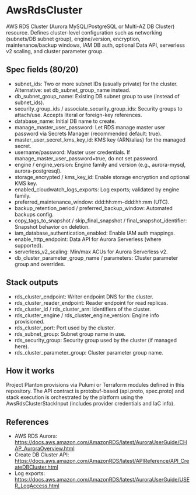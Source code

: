 # AwsRdsCluster

AWS RDS Cluster (Aurora MySQL/PostgreSQL or Multi-AZ DB Cluster) resource. Defines cluster-level configuration such as networking (subnets/DB subnet group), engine/version, encryption, maintenance/backup windows, IAM DB auth, optional Data API, serverless v2 scaling, and cluster parameter group.

## Spec fields (80/20)
- subnet_ids: Two or more subnet IDs (usually private) for the cluster. Alternative: set db_subnet_group_name instead.
- db_subnet_group_name: Existing DB subnet group to use (instead of subnet_ids).
- security_group_ids / associate_security_group_ids: Security groups to attach/use. Accepts literal or foreign-key references.
- database_name: Initial DB name to create.
- manage_master_user_password: Let RDS manage master user password via Secrets Manager (recommended default: true).
- master_user_secret_kms_key_id: KMS key (ARN/alias) for the managed secret.
- username/password: Master user credentials. If manage_master_user_password=true, do not set password.
- engine / engine_version: Engine family and version (e.g., aurora-mysql, aurora-postgresql).
- storage_encrypted / kms_key_id: Enable storage encryption and optional KMS key.
- enabled_cloudwatch_logs_exports: Log exports; validated by engine family.
- preferred_maintenance_window: ddd:hh:mm–ddd:hh:mm (UTC).
- backup_retention_period / preferred_backup_window: Automated backups config.
- copy_tags_to_snapshot / skip_final_snapshot / final_snapshot_identifier: Snapshot behavior on deletion.
- iam_database_authentication_enabled: Enable IAM auth mappings.
- enable_http_endpoint: Data API for Aurora Serverless (where supported).
- serverless_v2_scaling: Min/max ACUs for Aurora Serverless v2.
- db_cluster_parameter_group_name / parameters: Cluster parameter group and overrides.

## Stack outputs
- rds_cluster_endpoint: Writer endpoint DNS for the cluster.
- rds_cluster_reader_endpoint: Reader endpoint for read replicas.
- rds_cluster_id / rds_cluster_arn: Identifiers of the cluster.
- rds_cluster_engine / rds_cluster_engine_version: Engine info provisioned.
- rds_cluster_port: Port used by the cluster.
- rds_subnet_group: Subnet group name in use.
- rds_security_group: Security group used by the cluster (if managed here).
- rds_cluster_parameter_group: Cluster parameter group name.

## How it works
Project Planton provisions via Pulumi or Terraform modules defined in this repository. The API contract is protobuf-based (api.proto, spec.proto) and stack execution is orchestrated by the platform using the AwsRdsClusterStackInput (includes provider credentials and IaC info).

## References
- AWS RDS Aurora: https://docs.aws.amazon.com/AmazonRDS/latest/AuroraUserGuide/CHAP_AuroraOverview.html
- Create DB Cluster API: https://docs.aws.amazon.com/AmazonRDS/latest/APIReference/API_CreateDBCluster.html
- Log exports: https://docs.aws.amazon.com/AmazonRDS/latest/AuroraUserGuide/USER_LogAccess.html
